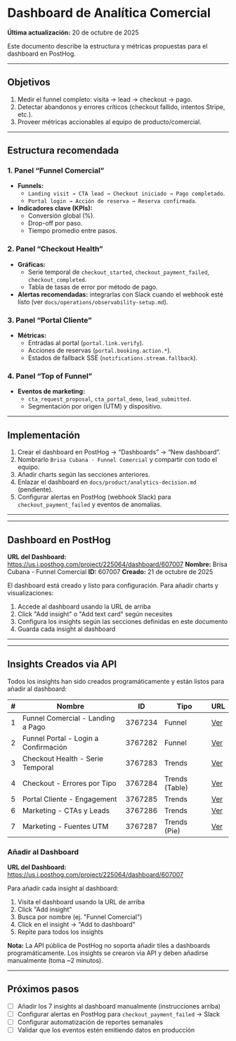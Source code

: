 # Dashboard de Analítica Comercial

**Última actualización:** 20 de octubre de 2025

Este documento describe la estructura y métricas propuestas para el dashboard en PostHog.

---

## Objetivos

1. Medir el funnel completo: visita → lead → checkout → pago.
2. Detectar abandonos y errores críticos (checkout fallido, intentos Stripe, etc.).
3. Proveer métricas accionables al equipo de producto/comercial.

---

## Estructura recomendada

### 1. Panel “Funnel Comercial”

- **Funnels:**
  - `Landing visit → CTA lead → Checkout iniciado → Pago completado`.
  - `Portal login → Acción de reserva → Reserva confirmada`.
- **Indicadores clave (KPIs):**
  - Conversión global (%).
  - Drop-off por paso.
  - Tiempo promedio entre pasos.

### 2. Panel “Checkout Health”

- **Gráficas:**
  - Serie temporal de `checkout_started`, `checkout_payment_failed`, `checkout_completed`.
  - Tabla de tasas de error por método de pago.
- **Alertas recomendadas:** integrarlas con Slack cuando el webhook esté listo (ver `docs/operations/observability-setup.md`).

### 3. Panel “Portal Cliente”

- **Métricas:**
  - Entradas al portal (`portal.link.verify`).
  - Acciones de reservas (`portal.booking.action.*`).
  - Estados de fallback SSE (`notifications.stream.fallback`).

### 4. Panel “Top of Funnel”

- **Eventos de marketing:**
  - `cta_request_proposal`, `cta_portal_demo`, `lead_submitted`.
  - Segmentación por origen (UTM) y dispositivo.

---

## Implementación

1. Crear el dashboard en PostHog → “Dashboards” → “New dashboard”.
2. Nombrarlo `Brisa Cubana · Funnel Comercial` y compartir con todo el equipo.
3. Añadir charts según las secciones anteriores.
4. Enlazar el dashboard en `docs/product/analytics-decision.md` (pendiente).
5. Configurar alertas en PostHog (webhook Slack) para `checkout_payment_failed` y eventos de anomalías.

---

---

## Dashboard en PostHog

**URL del Dashboard:** https://us.i.posthog.com/project/225064/dashboard/607007
**Nombre:** Brisa Cubana - Funnel Comercial
**ID:** 607007
**Creado:** 21 de octubre de 2025

El dashboard está creado y listo para configuración. Para añadir charts y visualizaciones:

1. Accede al dashboard usando la URL de arriba
2. Click "Add insight" o "Add text card" según necesites
3. Configura los insights según las secciones definidas en este documento
4. Guarda cada insight al dashboard

---

---

## Insights Creados via API

Todos los insights han sido creados programáticamente y están listos para añadir al dashboard:

| #   | Nombre                               | ID      | Tipo           | URL                                                              |
| --- | ------------------------------------ | ------- | -------------- | ---------------------------------------------------------------- |
| 1   | Funnel Comercial - Landing a Pago    | 3767234 | Funnel         | [Ver](https://us.i.posthog.com/project/225064/insights/zu0eTQCm) |
| 2   | Funnel Portal - Login a Confirmación | 3767282 | Funnel         | [Ver](https://us.i.posthog.com/project/225064/insights/3767282)  |
| 3   | Checkout Health - Serie Temporal     | 3767283 | Trends         | [Ver](https://us.i.posthog.com/project/225064/insights/3767283)  |
| 4   | Checkout - Errores por Tipo          | 3767284 | Trends (Table) | [Ver](https://us.i.posthog.com/project/225064/insights/3767284)  |
| 5   | Portal Cliente - Engagement          | 3767285 | Trends         | [Ver](https://us.i.posthog.com/project/225064/insights/3767285)  |
| 6   | Marketing - CTAs y Leads             | 3767286 | Trends         | [Ver](https://us.i.posthog.com/project/225064/insights/3767286)  |
| 7   | Marketing - Fuentes UTM              | 3767287 | Trends (Pie)   | [Ver](https://us.i.posthog.com/project/225064/insights/3767287)  |

### Añadir al Dashboard

**URL del Dashboard:** https://us.i.posthog.com/project/225064/dashboard/607007

Para añadir cada insight al dashboard:

1. Visita el dashboard usando la URL de arriba
2. Click "Add insight"
3. Busca por nombre (ej. "Funnel Comercial")
4. Click en el insight → "Add to dashboard"
5. Repite para todos los insights

**Nota:** La API pública de PostHog no soporta añadir tiles a dashboards programáticamente. Los insights se crearon via API y deben añadirse manualmente (toma ~2 minutos).

---

## Próximos pasos

- [ ] Añadir los 7 insights al dashboard manualmente (instrucciones arriba)
- [ ] Configurar alertas en PostHog para `checkout_payment_failed` → Slack
- [ ] Configurar automatización de reportes semanales
- [ ] Validar que los eventos estén emitiendo datos en producción
